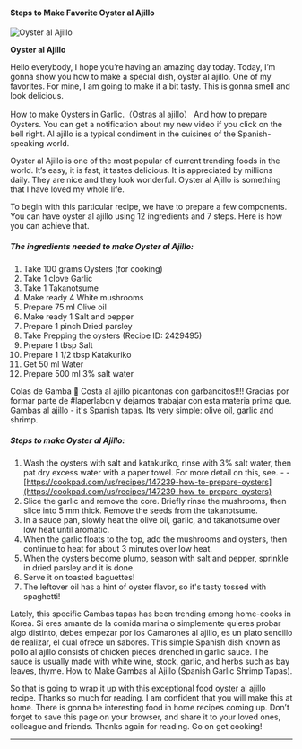             

#### Steps to Make Favorite Oyster al Ajillo

![Oyster al Ajillo](https://img-global.cpcdn.com/recipes/6219520805961728/751x532cq70/oyster-al-ajillo-recipe-main-photo.jpg)

**Oyster al Ajillo**

Hello everybody, I hope you’re having an amazing day today. Today, I’m gonna show you how to make a special dish, oyster al ajillo. One of my favorites. For mine, I am going to make it a bit tasty. This is gonna smell and look delicious.

How to make Oysters in Garlic.（Ostras al ajillo） And how to prepare Oysters. You can get a notification about my new video if you click on the bell right. Al ajillo is a typical condiment in the cuisines of the Spanish-speaking world.

Oyster al Ajillo is one of the most popular of current trending foods in the world. It’s easy, it is fast, it tastes delicious. It is appreciated by millions daily. They are nice and they look wonderful. Oyster al Ajillo is something that I have loved my whole life.

To begin with this particular recipe, we have to prepare a few components. You can have oyster al ajillo using 12 ingredients and 7 steps. Here is how you can achieve that.

##### The ingredients needed to make Oyster al Ajillo:

1.  Take 100 grams Oysters (for cooking)
2.  Take 1 clove Garlic
3.  Take 1 Takanotsume
4.  Make ready 4 White mushrooms
5.  Prepare 75 ml Olive oil
6.  Make ready 1 Salt and pepper
7.  Prepare 1 pinch Dried parsley
8.  Take Prepping the oysters (Recipe ID: 2429495)
9.  Prepare 1 tbsp Salt
10.  Prepare 1 1/2 tbsp Katakuriko
11.  Get 50 ml Water
12.  Prepare 500 ml 3% salt water

Colas de Gamba 🍤 Costa al ajillo picantonas con garbancitos!!!! Gracias por formar parte de #laperlabcn y dejarnos trabajar con esta materia prima que. Gambas al ajillo - it's Spanish tapas. Its very simple: olive oil, garlic and shrimp.

##### Steps to make Oyster al Ajillo:

1.  Wash the oysters with salt and katakuriko, rinse with 3% salt water, then pat dry excess water with a paper towel. For more detail on this, see. - - [https://cookpad.com/us/recipes/147239-how-to-prepare-oysters](https://cookpad.com/us/recipes/147239-how-to-prepare-oysters)
2.  Slice the garlic and remove the core. Briefly rinse the mushrooms, then slice into 5 mm thick. Remove the seeds from the takanotsume.
3.  In a sauce pan, slowly heat the olive oil, garlic, and takanotsume over low heat until aromatic.
4.  When the garlic floats to the top, add the mushrooms and oysters, then continue to heat for about 3 minutes over low heat.
5.  When the oysters become plump, season with salt and pepper, sprinkle in dried parsley and it is done.
6.  Serve it on toasted baguettes!
7.  The leftover oil has a hint of oyster flavor, so it's tasty tossed with spaghetti!

Lately, this specific Gambas tapas has been trending among home-cooks in Korea. Si eres amante de la comida marina o simplemente quieres probar algo distinto, debes empezar por los Camarones al ajillo, es un plato sencillo de realizar, el cual ofrece un sabores. This simple Spanish dish known as pollo al ajillo consists of chicken pieces drenched in garlic sauce. The sauce is usually made with white wine, stock, garlic, and herbs such as bay leaves, thyme. How to Make Gambas al Ajillo (Spanish Garlic Shrimp Tapas).

So that is going to wrap it up with this exceptional food oyster al ajillo recipe. Thanks so much for reading. I am confident that you will make this at home. There is gonna be interesting food in home recipes coming up. Don’t forget to save this page on your browser, and share it to your loved ones, colleague and friends. Thanks again for reading. Go on get cooking!

* * *